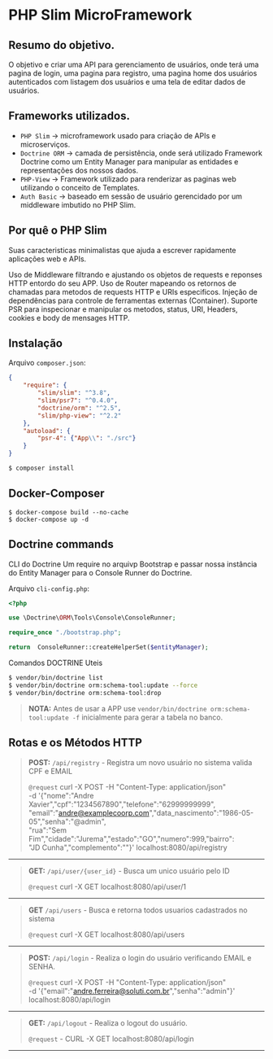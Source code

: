 # PHP Slim MicroFramework

## Resumo do objetivo.

O objetivo e criar uma API para gerenciamento de usuários, onde terá uma pagina de login, uma pagina para registro, uma pagina home dos usuários autenticados com listagem dos usuários e uma tela de editar dados de usuários.

## Frameworks utilizados.

* `PHP Slim`      -> microframework usado para criação de APIs e microserviços.
* `Doctrine ORM`  -> camada de persistência, onde será utilizado Framework Doctrine como um Entity Manager para manipular as entidades e representações dos nossos dados.
* `PHP-View`      -> Framework utilizado para renderizar as paginas web utilizando o conceito de Templates.
* `Auth Basic`    -> baseado em sessão de usuário gerencidado por um middleware imbutido no PHP Slim.

## Por quê o PHP Slim

Suas caracteristicas minimalistas que ajuda a escrever rapidamente aplicações web e APIs.

Uso de Middleware filtrando e ajustando os objetos de requests e reponses HTTP entordo do seu APP.
Uso de Router mapeando os retornos de chamadas para metodos de requests HTTP e URIs especificos.
Injeção de dependências para controle de ferramentas externas (Container).
Suporte PSR para inspecionar e manipular os metodos, status, URI, Headers, cookies e body de mensages HTTP.

## Instalação

Arquivo `composer.json`:

```json
{
    "require": {
        "slim/slim": "^3.8",
        "slim/psr7": "^0.4.0",
        "doctrine/orm": "^2.5",
        "slim/php-view": "^2.2"
    },
    "autoload": {
        "psr-4": {"App\\": "./src"}
    }
}
```

```bash
$ composer install
```

## Docker-Composer

```
$ docker-compose build --no-cache
$ docker-compose up -d
```

## Doctrine commands

CLI do Doctrine
Um require no arquivp Bootstrap e passar nossa instância do Entity Manager para o Console Runner do Doctrine.

Arquivo `cli-config.php`:

```php
<?php

use \Doctrine\ORM\Tools\Console\ConsoleRunner;

require_once "./bootstrap.php";

return  ConsoleRunner::createHelperSet($entityManager);
```

Comandos DOCTRINE Uteis
```bash
$ vendor/bin/doctrine list
$ vendor/bin/doctrine orm:schema-tool:update --force
$ vendor/bin/doctrine orm:schema-tool:drop
```

> **NOTA:** Antes de usar a APP use `vendor/bin/doctrine orm:schema-tool:update -f` inicialmente para gerar a tabela no banco.

## Rotas e os Métodos HTTP

> **POST:** `/api/registry` - Registra um novo usuário no sistema valida CPF e EMAIL
>
> `@request` curl -X POST -H "Content-Type: application/json" \
> -d '{"nome":"Andre Xavier","cpf":"1234567890","telefone":"62999999999",\
> "email":"andre@examplecoorp.com","data_nascimento":"1986-05-05","senha":"@admin",\
> "rua":"Sem Fim","cidade":"Jurema","estado":"GO","numero":999,"bairro":\
> "JD Cunha","complemento":""}' localhost:8080/api/registry
---

> **GET:** `/api/user/{user_id}` - Busca um unico usuário pelo ID
>
> `@request` curl -X GET localhost:8080/api/user/1

---

> **GET** `/api/users` - Busca e retorna todos usuarios cadastrados no sistema
>
> `@request` curl -X GET localhost:8080/api/users

---

> **POST:** `/api/login` - Realiza o login do usuário verificando EMAIL e SENHA.
>
> `@request` curl -X POST -H "Content-Type: application/json" \
> -d '{"email":"andre.ferreira@soluti.com.br","senha":"admin"}' localhost:8080/api/login

---

> **GET:** `/api/logout` - Realiza o logout do usuário.
>
> `@request` - CURL -X GET localhost:8080/api/login

---

